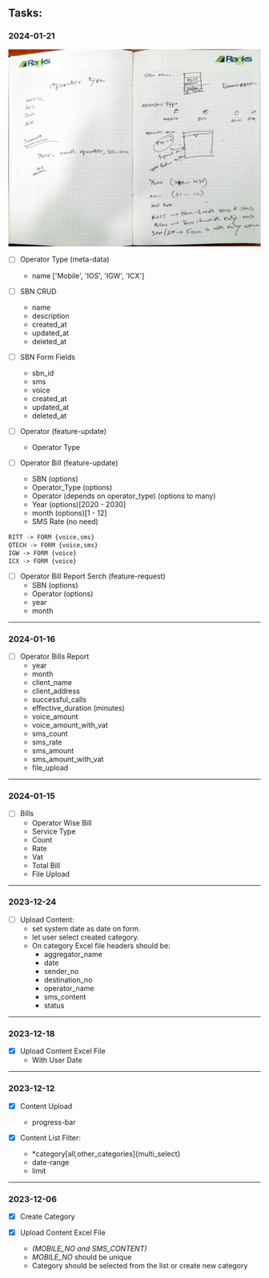 ## Tasks:

### 2024-01-21

![2024-01-21 tasks](./2024_01_21_tasks.png)


- [ ] Operator Type (meta-data) 
  - name ['Mobile', 'IOS', 'IGW', 'ICX']


- [ ] SBN CRUD
  - name
  - description
  - created_at
  - updated_at
  - deleted_at

- [ ] SBN Form Fields
  - sbn_id
  - sms 
  - voice
  - created_at
  - updated_at
  - deleted_at

- [ ] Operator (feature-update)
  - Operator Type

- [ ] Operator Bill (feature-update)
  - SBN (options)
  - Operator_Type (options)
  - Operator (depends on operator_type) (options to many)
  - Year (options)[2020 - 2030]
  - month (options)[1 - 12]
  - SMS Rate (no need)

```
RITT -> FORM {voice,sms}
QTECH -> FORM {voice,sms}
IGW -> FORM {voice}
ICX -> FORM {voice}
```
  
- [ ] Operator Bill Report Serch (feature-request)
  - SBN (options)
  - Operator (options)
  - year
  - month
  
---

### 2024-01-16


- [ ] Operator Bills Report
  - year
  - month
  - client_name
  - client_address
  - successful_calls
  - effective_duration (minutes)
  - voice_amount
  - voice_amount_with_vat
  - sms_count
  - sms_rate
  - sms_amount
  - sms_amount_with_vat
  - file_upload
  
---

### 2024-01-15

- [ ] Bills
  - Operator Wise Bill
  - Service Type
  - Count
  - Rate
  - Vat
  - Total Bill
  - File Upload

---

### 2023-12-24

-[ ] Upload Content:
  - set system date as date on form.
  - let user select created category.
  - On category Excel file headers should be:
    - aggregator_name
    - date
    - sender_no
    - destination_no
    - operator_name
    - sms_content
    - status
  
---
### 2023-12-18

-[X] Upload Content Excel File
  - With User Date

---
### 2023-12-12

-[X] Content Upload
  - progress-bar

-[X] Content List Filter:
  - *category[all,other_categories]{multi_select}
  - date-range
  - limit
  
---
### 2023-12-06

-[X] Create Category

-[X] Upload Content Excel File
    - *(MOBILE_NO and SMS_CONTENT)*
    - *MOBILE_NO* should be unique
    - Category should be selected from the list or create new category